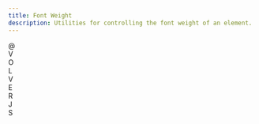 ```yaml
---
title: Font Weight
description: Utilities for controlling the font weight of an element.
---
```

<div>
	<table-utility prefix="font" property="font-weight" class="mb-lg"></table-utility>
    <card-example>
		<div class="container h-full rounded-md bg-surface-1 p-24">
			<div class="flex justify-between">
				<div class="font-thin text-white">@</div>
				<div class="font-extralight text-white">V</div>
				<div class="font-light text-white">O</div>
				<div class="font-normal text-white">L</div>
				<div class="font-medium text-white">V</div>
				<div class="font-semibold text-white">E</div>
				<div class="font-bold text-white">R</div>
				<div class="font-extrabold text-white">J</div>
				<div class="font-black text-white">S</div>
			</div>
		</div>
    </card-example>
</div>